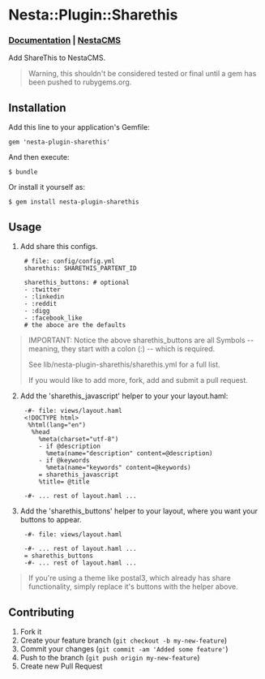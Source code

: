 # Nesta::Plugin::Sharethis

### [Documentation](http://jmervine.github.com/nesta-plugin-sharethis/doc/) | [NestaCMS](http://nestacms.com/)

Add ShareThis to NestaCMS.

> Warning, this shouldn't be considered tested or final 
> until a gem has been pushed to rubygems.org.


## Installation

Add this line to your application's Gemfile:

    gem 'nesta-plugin-sharethis'

And then execute:

    $ bundle

Or install it yourself as:

    $ gem install nesta-plugin-sharethis

## Usage

1. Add share this configs.

        # file: config/config.yml
        sharethis: SHARETHIS_PARTENT_ID

        sharethis_buttons: # optional
        - :twitter
        - :linkedin
        - :reddit
        - :digg
        - :facebook_like
        # the aboce are the defaults

> IMPORTANT: Notice the above sharethis_buttons are all Symbols
> -- meaning, they start with a colon (:) -- which is required.
>
> See lib/nesta-plugin-sharethis/sharethis.yml for a full list.
> 
> If you would like to add more, fork, add and submit a pull request.


2. Add the 'sharethis_javascript' helper to your your layout.haml:

        -#- file: views/layout.haml
        <!DOCTYPE html>
         %html(lang="en")
          %head
            %meta(charset="utf-8")
            - if @description
              %meta(name="description" content=@description)
            - if @keywords
              %meta(name="keywords" content=@keywords)
            = sharethis_javascript
            %title= @title

        -#- ... rest of layout.haml ...


3. Add the 'sharethis_buttons' helper to your layout, where you want
   your buttons to appear.

        -#- file: views/layout.haml

        -#- ... rest of layout.haml ...
        = sharethis_buttons
        -#- ... rest of layout.haml ...

> If you're using a theme like postal3, which already has share 
> functionality, simply replace it's buttons with the helper above.

## Contributing

1. Fork it
2. Create your feature branch (`git checkout -b my-new-feature`)
3. Commit your changes (`git commit -am 'Added some feature'`)
4. Push to the branch (`git push origin my-new-feature`)
5. Create new Pull Request
